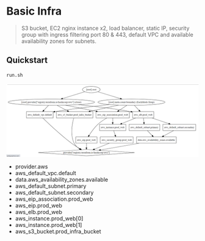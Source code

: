 # Basic Infra

> S3 bucket, EC2 nginx instance x2, load balancer, static IP, security group with ingress filtering port 80 & 443, default VPC and available availability zones for subnets.

## Quickstart

```sh
run.sh
```

![graph](graph.png)

- provider.aws
- aws_default_vpc.default
- data.aws_availability_zones.available
- aws_default_subnet.primary
- aws_default_subnet.secondary
- aws_eip_association.prod_web
- aws_eip.prod_web
- aws_elb.prod_web
- aws_instance.prod_web[0]
- aws_instance.prod_web[1]
- aws_s3_bucket.prod_infra_bucket
